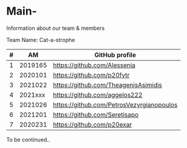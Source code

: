 # Main-
Information about our team &amp; members 

Team Name: Cat-a-strophe


| # | ΑΜ | GitHub profile |
| -- | -- | -- |
| 1 | 2019165| https://github.com/Alessenia |
| 2 | 2020101| https://github.com/p20fytr    |
| 3 |2021022| https://github.com/TheagenisAsimidis    |
| 4| 2021xxx| https://github.com/aggelos222    |
| 5 | 2021026| https://github.com/PetrosVezyrgianopoulos    |
| 6 | 2021201| https://github.com/Seretisapo    |
| 7 | 2020231 | https://github.com/p20exar   |


To be continued..
